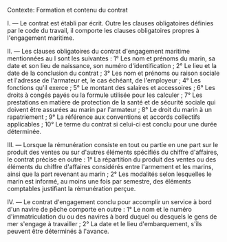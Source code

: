 Contexte: Formation et contenu du contrat

I. — Le contrat est établi par écrit. Outre les clauses obligatoires définies par le code du travail, il comporte les clauses obligatoires propres à l'engagement maritime.

II. — Les clauses obligatoires du contrat d'engagement maritime mentionnées au I sont les suivantes : 1° Les nom et prénoms du marin, sa date et son lieu de naissance, son numéro d'identification ; 2° Le lieu et la date de la conclusion du contrat ; 3° Les nom et prénoms ou raison sociale et l'adresse de l'armateur et, le cas échéant, de l'employeur ; 4° Les fonctions qu'il exerce ; 5° Le montant des salaires et accessoires ; 6° Les droits à congés payés ou la formule utilisée pour les calculer ; 7° Les prestations en matière de protection de la santé et de sécurité sociale qui doivent être assurées au marin par l'armateur ; 8° Le droit du marin à un rapatriement ; 9° La référence aux conventions et accords collectifs applicables ; 10° Le terme du contrat si celui-ci est conclu pour une durée déterminée.

III. — Lorsque la rémunération consiste en tout ou partie en une part sur le produit des ventes ou sur d'autres éléments spécifiés du chiffre d'affaires, le contrat précise en outre : 1° La répartition du produit des ventes ou des éléments du chiffre d'affaires considérés entre l'armement et les marins, ainsi que la part revenant au marin ; 2° Les modalités selon lesquelles le marin est informé, au moins une fois par semestre, des éléments comptables justifiant la rémunération perçue.

IV. — Le contrat d'engagement conclu pour accomplir un service à bord d'un navire de pêche comporte en outre : 1° Le nom et le numéro d'immatriculation du ou des navires à bord duquel ou desquels le gens de mer s'engage à travailler ; 2° La date et le lieu d'embarquement, s'ils peuvent être déterminés à l'avance.